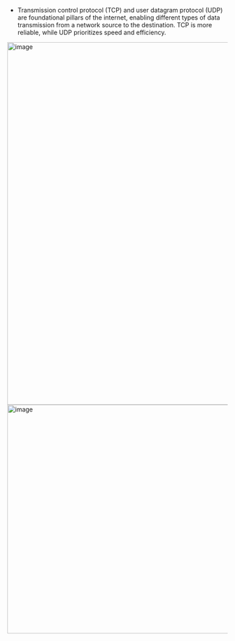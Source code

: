* Transmission control protocol (TCP) and user datagram protocol (UDP) are foundational pillars of the internet, enabling different types of data transmission from a network source to the destination. TCP is more reliable, while UDP prioritizes speed and efficiency. 

<img width="994" height="829" alt="image" src="https://github.com/user-attachments/assets/c4edb5a6-9032-431a-812f-d1579491535e" />
<img width="986" height="523" alt="image" src="https://github.com/user-attachments/assets/94e69a43-dddc-42af-b9de-5b9ad141232d" />

